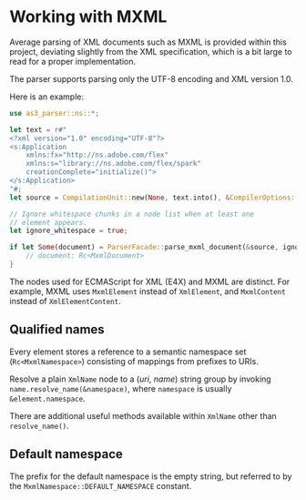 # Working with MXML

Average parsing of XML documents such as MXML is provided within this project, deviating slightly from the XML specification, which is a bit large to read for a proper implementation.

The parser supports parsing only the UTF-8 encoding and XML version 1.0.

Here is an example:

```rust
use as3_parser::ns::*;

let text = r#"
<?xml version="1.0" encoding="UTF-8"?>
<s:Application
    xmlns:fx="http://ns.adobe.com/flex"
    xmlns:s="library://ns.adobe.com/flex/spark"
    creationComplete="initialize()">
</s:Application>
"#;
let source = CompilationUnit::new(None, text.into(), &CompilerOptions::default());

// Ignore whitespace chunks in a node list when at least one
// element appears.
let ignore_whitespace = true;

if let Some(document) = ParserFacade::parse_mxml_document(&source, ignore_whitespace) {
    // document: Rc<MxmlDocument>
}
```

The nodes used for ECMAScript for XML (E4X) and MXML are distinct. For example, MXML uses `MxmlElement` instead of `XmlElement`, and `MxmlContent` instead of `XmlElementContent`.

## Qualified names

Every element stores a reference to a semantic namespace set (`Rc<MxmlNamespace>`) consisting of mappings from prefixes to URIs.

Resolve a plain `XmlName` node to a (*uri*, *name*) string group by invoking `name.resolve_name(&namespace)`, where `namespace` is usually `&element.namespace`.

There are additional useful methods available within `XmlName` other than `resolve_name()`.

## Default namespace

The prefix for the default namespace is the empty string, but referred to by the `MxmlNamespace::DEFAULT_NAMESPACE` constant.